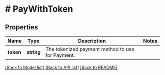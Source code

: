 # # PayWithToken

## Properties

Name | Type | Description | Notes
------------ | ------------- | ------------- | -------------
**token** | **string** | The tokenized payment method to use for Payment. |

[[Back to Model list]](../../README.md#models) [[Back to API list]](../../README.md#endpoints) [[Back to README]](../../README.md)
